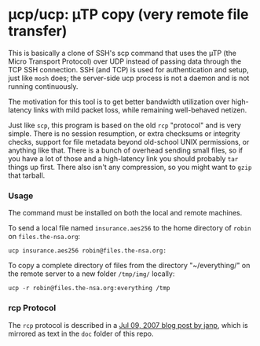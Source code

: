 
# µcp/ucp: µTP copy (very remote file transfer)

This is basically a clone of SSH's scp command that uses the µTP (the Micro
Transport Protocol) over UDP instead of passing data through the TCP SSH
connection. SSH (and TCP) is used for authentication and setup, just like
`mosh` does; the server-side ucp process is not a daemon and is not running
continuously.

The motivation for this tool is to get better bandwidth utilization over
high-latency links with mild packet loss, while remaining well-behaved netizen.

Just like `scp`, this program is based on the old `rcp` "protocol" and is very
simple. There is no session resumption, or extra checksums or integrity checks,
support for file metadata beyond old-school UNIX permissions, or anything like
that. There is a bunch of overhead sending small files, so if you have a lot of
those and a high-latency link you should probably `tar` things up first. There
also isn't any compression, so you might want to `gzip` that tarball.

### Usage

The command must be installed on both the local and remote machines.

To send a local file named `insurance.aes256` to the home directory of `robin`
on `files.the-nsa.org`:

    ucp insurance.aes256 robin@files.the-nsa.org:

To copy a complete directory of files from the directory "~/everything/" on the
remote server to a new folder `/tmp/img/` locally:

    ucp -r robin@files.the-nsa.org:everything /tmp

### rcp Protocol

The `rcp` protocol is described in a
[Jul 09, 2007 blog post by janp](https://blogs.oracle.com/janp/entry/how_the_scp_protocol_works),
which is mirrored as text in the `doc` folder of this repo.

